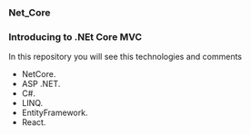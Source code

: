 ### Net_Core

### Introducing to .NEt Core MVC 

In this repository you will see this technologies and comments
- NetCore.
- ASP .NET. 
- C#. 
- LINQ.
- EntityFramework.
- React.
